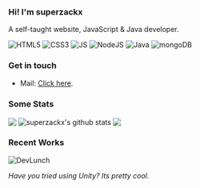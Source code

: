 ### Hi! I'm superzackx

A self-taught website, JavaScript & Java developer.

![HTML5](https://img.shields.io/badge/-HTML5-%23E44D26?style=flat-square&logo=html5&logoColor=white)
![CSS3](https://img.shields.io/badge/-CSS3-%232965f1?style=flat-square&logo=css3&logoColor=white)
![JS](https://img.shields.io/badge/-JavaScript-%23F7DF1E?style=flat-square&logo=javascript&logoColor=black)
![NodeJS](https://img.shields.io/badge/-Node.js-%2343853D?style=flat-square&logo=node.js&logoColor=white)
![Java](https://img.shields.io/badge/-Java-%23F7DF1E?style=flat-square&logo=Java&logoColor=black)
![mongoDB](https://img.shields.io/badge/-MongoDB-%2347A248?style=flat-square&logo=mongodb&logoColor=white)

### Get in touch
- Mail: [Click here](mailto:superzackx@gmail.com).

### Some Stats

<img align="center" src="https://github-readme-stats.vercel.app/api/top-langs/?username=superzackx&layout=compact&theme=tokyonight" />

  <img align="center" src="https://github-readme-stats.vercel.app/api?username=superzackx&show_icons=true&count_private=true&include_all_commits=true&theme=tokyonight" alt="superzackx's github stats" />
  
 <img align="center" src="https://github-readme-stats.vercel.app/api/top-langs/?username=superzackx&theme=tokyonight"/>
  
### Recent Works

<img src="https://github-readme-stats.vercel.app/api/pin/?username=superzackx&amp;repo=DevLunch&amp;theme=tokyonight&amp;show_owner=false" alt="DevLunch">

*Have you tried using Unity? Its pretty cool.*
